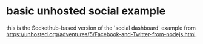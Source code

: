 # basic unhosted social example
this is the Sockethub-based version of the 'social dashboard' example from https://unhosted.org/adventures/5/Facebook-and-Twitter-from-nodejs.html.
